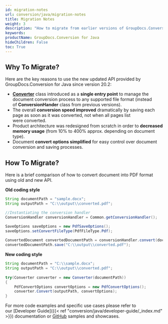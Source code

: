 ```yaml
---
id: migration-notes
url: conversion/java/migration-notes
title: Migration Notes
weight: 3
description: "How to migrate from earlier versions of GroupDocs.Conversion for Java"
keywords: 
productName: GroupDocs.Conversion for Java
hideChildren: False
toc: True
---
```

## Why To Migrate?
  
Here are the key reasons to use the new updated API provided by GroupDocs.Conversion for Java since version 20.2:

* [**Converter**](https://reference.groupdocs.com/conversion/java/com.groupdocs.conversion/Converter) class introduced as a **single entry point** to manage the document conversion process to any supported file format (instead of **ConversionHander** class from previous versions).
* The overall **conversion speed improved** dramatically by saving each page as soon as it was converted, not when all pages list were converted.
* Product architecture was redesigned from scratch in order to **decreased memory usage** (from 10% to 400% approx. depending on document type).
* Document **convert options simplified** for easy control over document conversion and saving processes. 

## How To Migrate?

Here is a brief comparison of how to convert document into PDF format using old and new API.  

**Old coding style**

```java
String documentPath = "sample.docx";
String outputPath = "C:\\output\\converted.pdf";

//Instantiating the conversion handler
ConversionHandler conversionHandler = Common.getConversionHandler();

SaveOptions saveOptions = new PdfSaveOptions();
saveOptions.setConvertFileType(PdfFileType.Pdf);
  
ConvertedDocument convertedDocumentPath = conversionHandler.convert(documentPath , saveOptions);
convertedDocumentPath.save("C:\\output\\converted.pdf");
```

**New coding style**

```java
String documentPath = "C:\\sample.docx"; 
String outputPath = "C:\\output\\converted.pdf";
  
try(Converter converter = new Converter(documentPath))
{
    PdfConvertOptions convertOptions = new PdfConvertOptions();
    converter.Convert(outputPath, convertOptions);
}
```

For more code examples and specific use cases please refer to our [Developer Guide]({{< ref "conversion/java/developer-guide/_index.md" >}}) documentation or [GitHub](https://github.com/groupdocs-conversion/GroupDocs.Conversion-for-Java) samples and showcases.
